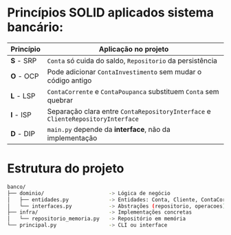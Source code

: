 # Princípios SOLID aplicados sistema bancário:

| Princípio   | Aplicação no projeto                                                            |
| ----------- | ------------------------------------------------------------------------------- |
| **S** - SRP | `Conta` só cuida do saldo, `Repositorio` da persistência                        |
| **O** - OCP | Pode adicionar `ContaInvestimento` sem mudar o código antigo                    |
| **L** - LSP | `ContaCorrente` e `ContaPoupanca` substituem `Conta` sem quebrar                |
| **I** - ISP | Separação clara entre `ContaRepositoryInterface` e `ClienteRepositoryInterface` |
| **D** - DIP | `main.py` depende da **interface**, não da implementação                        |


# Estrutura do projeto

```bash
banco/
├── dominio/                     -> Lógica de negócio
│   ├── entidades.py             -> Entidades: Conta, Cliente, ContaCorrente, ContaPoupanca
│   └── interfaces.py            -> Abstrações (repositorio, operacoes)
├── infra/                       -> Implementações concretas
│   └── repositorio_memoria.py   -> Repositório em memória
└── principal.py                 -> CLI ou interface
```